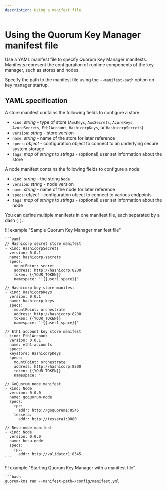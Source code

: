 ```yaml
---
description: Using a manifest file
---
```


# Using the Quorum Key Manager manifest file

Use a YAML manifest file to specify Quorum Key Manager manifests.
Manifests represent the configuration of runtime components of the key manager, such as stores and nodes.

Specify the path to the manifest file using the `--manifest-path` option on key manager startup.

## YAML specification

A store manifest contains the following fields to configure a store:

- `kind`: *string* - type of store (`AwsKeys`, `AwsSecrets`, `AzureKeys`, `AzureSecrets`, `Eth1Account`, `HashicorpKeys`,
  or `HashicorpSecrets`)
- `version`: *string* - store version
- `name`: *string* - name of the store for later reference
- `specs`: *object* - configuration object to connect to an underlying secure system storage
- `tags`: *map* of *strings* to *strings* - (optional) user set information about the store

A node manifest contains the following fields to configure a node:

- `kind`: *string* - the string `Node`
- `version`: *string* - node version
- `name`: *string* - name of the node for later reference
- `specs`: *object* - configuration object to connect to various endpoints
- `tags`: *map* of *strings* to *strings* - (optional) user set information about the node

You can define multiple manifests in one manifest file, each separated by a dash (`-`).

!!! example "Sample Quorum Key Manager manifest file"

    ```yaml
    // Hashicorp secret store manifest
    - kind: HashicorpSecrets
      version: 0.0.1
      name: hashicorp-secrets
      specs:
        mountPoint: secret
        address: http://hashicorp:8200
        token: {{YOUR_TOKEN}}
        namespace: ''{{user1_space}}"

    // Hashicorp key store manifest
    - kind: HashicorpKeys
      version: 0.0.1
      name: hashicorp-keys
      specs:
        mountPoint: orchestrate
        address: http://hashicorp:8200
        token: {{YOUR_TOKEN}}
        namespace: ''{{user1_space}}"

    // Eth1 account key store manifest
    - kind: Eth1Account
      version: 0.0.1
      name: eth1-accounts
      specs:
      keystore: HashicorpKeys
      specs:
        mountPoint: orchestrate
        address: http://hashicorp:8200
        token: {{YOUR_TOKEN}}
        namespace: ''

    // GoQuorum node manifest
    - kind: Node
      version: 0.0.0
      name: goquorum-node
      specs:
        rpc:
          addr: http://goquorum1:8545
        tessera:
          addr: http://tessera1:9080

    // Besu node manifest
    - kind: Node
      version: 0.0.0
      name: besu-node
      specs:
        rpc:
          addr: http://validator1:8545
    ```

!!! example "Starting Quorum Key Manager with a manifest file"

    ```bash
    quorum-kms run --manifest-path=/config/manifest.yml
    ```
